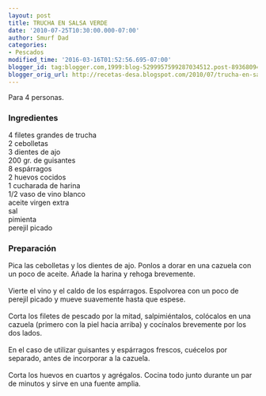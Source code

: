 ```yaml
---
layout: post
title: TRUCHA EN SALSA VERDE
date: '2010-07-25T10:30:00.000-07:00'
author: Smurf Dad
categories:
- Pescados
modified_time: '2016-03-16T01:52:56.695-07:00'
blogger_id: tag:blogger.com,1999:blog-5299957599287034512.post-8936809421147875954
blogger_orig_url: http://recetas-desa.blogspot.com/2010/07/trucha-en-salsa-verde.html
---
```


Para 4 personas.<br><h3>Ingredientes</h3><p>4 filetes grandes de trucha<br/>2 cebolletas<br/>3 dientes de ajo<br/>200 gr. de guisantes<br/>8 esp&aacute;rragos<br/>2 huevos cocidos<br/>1 cucharada de harina<br/>1/2 vaso de vino blanco<br/>aceite virgen extra<br/>sal<br/>pimienta<br/>perejil picado</p><h3>Preparaci&oacute;n</h3><p>Pica las cebolletas y los dientes de ajo. Ponlos a dorar en una cazuela con un poco de aceite. A&ntilde;ade la harina y rehoga brevemente.<br/><br/>Vierte el vino y el caldo de los esp&aacute;rragos. Espolvorea con un poco de perejil picado y mueve suavemente hasta que espese.<br/><br/>Corta los filetes de pescado por la mitad, salpimi&eacute;ntalos, col&oacute;calos en una cazuela (primero con la piel hacia arriba) y coc&iacute;nalos brevemente por los dos lados.<br/><br/>En el caso de utilizar guisantes y esp&aacute;rragos frescos, cu&eacute;celos por separado, antes de incorporar a la cazuela.<br/><br/>Corta los huevos en cuartos y agr&eacute;galos. Cocina todo junto durante un par de minutos y sirve en una fuente amplia.</p>